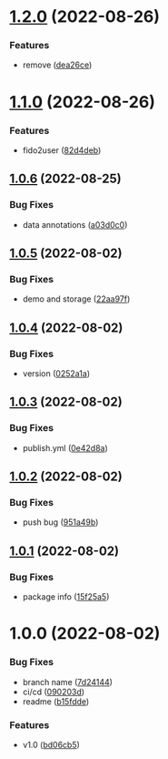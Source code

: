 # [1.2.0](https://github.com/NetDevPack/Fido2.EntityFramework.Store/compare/v1.1.0...v1.2.0) (2022-08-26)


### Features

* remove ([dea26ce](https://github.com/NetDevPack/Fido2.EntityFramework.Store/commit/dea26ce45549ac7fc3c3032ee2c89283c0238e91))

# [1.1.0](https://github.com/NetDevPack/Fido2.EntityFramework.Store/compare/v1.0.6...v1.1.0) (2022-08-26)


### Features

* fido2user ([82d4deb](https://github.com/NetDevPack/Fido2.EntityFramework.Store/commit/82d4debef4e0c42bc2e5261dbd190569d35f0d98))

## [1.0.6](https://github.com/NetDevPack/Fido2.EntityFramework.Store/compare/v1.0.5...v1.0.6) (2022-08-25)


### Bug Fixes

* data annotations ([a03d0c0](https://github.com/NetDevPack/Fido2.EntityFramework.Store/commit/a03d0c0aec7d7c54ce18ffb278a23023f8da3d18))

## [1.0.5](https://github.com/NetDevPack/Fido2.EntityFramework.Store/compare/v1.0.4...v1.0.5) (2022-08-02)


### Bug Fixes

* demo and storage ([22aa97f](https://github.com/NetDevPack/Fido2.EntityFramework.Store/commit/22aa97ff59f48fa9702ed2961a33fe769322125f))

## [1.0.4](https://github.com/NetDevPack/Fido2.EntityFramework.Store/compare/v1.0.3...v1.0.4) (2022-08-02)


### Bug Fixes

* version ([0252a1a](https://github.com/NetDevPack/Fido2.EntityFramework.Store/commit/0252a1acb6f9aabba828f95abcb2855176ee8f4e))

## [1.0.3](https://github.com/NetDevPack/Fido2.EntityFramework.Store/compare/v1.0.2...v1.0.3) (2022-08-02)


### Bug Fixes

* publish.yml ([0e42d8a](https://github.com/NetDevPack/Fido2.EntityFramework.Store/commit/0e42d8a8006b152e64f0a91097546cc66fab5255))

## [1.0.2](https://github.com/NetDevPack/Fido2.EntityFramework.Store/compare/v1.0.1...v1.0.2) (2022-08-02)


### Bug Fixes

* push bug ([951a49b](https://github.com/NetDevPack/Fido2.EntityFramework.Store/commit/951a49b45beea841a74714ac4328ef3842ac43d2))

## [1.0.1](https://github.com/NetDevPack/Fido2.EntityFramework.Store/compare/v1.0.0...v1.0.1) (2022-08-02)


### Bug Fixes

* package info ([15f25a5](https://github.com/NetDevPack/Fido2.EntityFramework.Store/commit/15f25a5c60f1247c5e3724735cf926ddb6fbd764))

# 1.0.0 (2022-08-02)


### Bug Fixes

* branch name ([7d24144](https://github.com/NetDevPack/Fido2.EntityFramework.Store/commit/7d24144481d77f2d24ea27ecee0727faf60a51cb))
* ci/cd ([090203d](https://github.com/NetDevPack/Fido2.EntityFramework.Store/commit/090203d20fd2eeb6acac2b2a601291b58c738354))
* readme ([b15fdde](https://github.com/NetDevPack/Fido2.EntityFramework.Store/commit/b15fddef13740cddc2156c93219cd0e3a0ad59df))


### Features

* v1.0 ([bd06cb5](https://github.com/NetDevPack/Fido2.EntityFramework.Store/commit/bd06cb5d7d81bca14ce620fe963792be635831e3))

